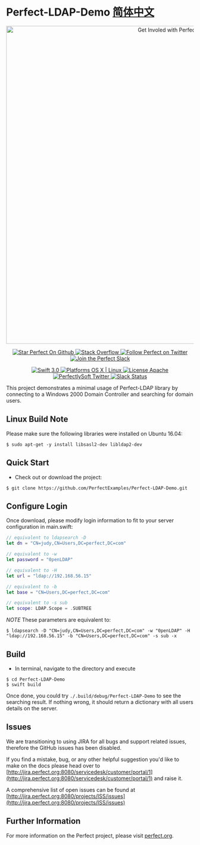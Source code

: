 # Perfect-LDAP-Demo [简体中文](README.zh_CN.md)

<p align="center">
    <a href="http://perfect.org/get-involved.html" target="_blank">
        <img src="http://perfect.org/assets/github/perfect_github_2_0_0.jpg" alt="Get Involed with Perfect!" width="854" />
    </a>
</p>

<p align="center">
    <a href="https://github.com/PerfectlySoft/Perfect" target="_blank">
        <img src="http://www.perfect.org/github/Perfect_GH_button_1_Star.jpg" alt="Star Perfect On Github" />
    </a>  
    <a href="http://stackoverflow.com/questions/tagged/perfect" target="_blank">
        <img src="http://www.perfect.org/github/perfect_gh_button_2_SO.jpg" alt="Stack Overflow" />
    </a>  
    <a href="https://twitter.com/perfectlysoft" target="_blank">
        <img src="http://www.perfect.org/github/Perfect_GH_button_3_twit.jpg" alt="Follow Perfect on Twitter" />
    </a>  
    <a href="http://perfect.ly" target="_blank">
        <img src="http://www.perfect.org/github/Perfect_GH_button_4_slack.jpg" alt="Join the Perfect Slack" />
    </a>
</p>

<p align="center">
    <a href="https://developer.apple.com/swift/" target="_blank">
        <img src="https://img.shields.io/badge/Swift-3.0-orange.svg?style=flat" alt="Swift 3.0">
    </a>
    <a href="https://developer.apple.com/swift/" target="_blank">
        <img src="https://img.shields.io/badge/Platforms-OS%20X%20%7C%20Linux%20-lightgray.svg?style=flat" alt="Platforms OS X | Linux">
    </a>
    <a href="http://perfect.org/licensing.html" target="_blank">
        <img src="https://img.shields.io/badge/License-Apache-lightgrey.svg?style=flat" alt="License Apache">
    </a>
    <a href="http://twitter.com/PerfectlySoft" target="_blank">
        <img src="https://img.shields.io/badge/Twitter-@PerfectlySoft-blue.svg?style=flat" alt="PerfectlySoft Twitter">
    </a>
    <a href="http://perfect.ly" target="_blank">
        <img src="http://perfect.ly/badge.svg" alt="Slack Status">
    </a>
</p>

This project demonstrates a minimal usage of Perfect-LDAP library by connecting to a Windows 2000 Domain Controller and searching for domain users. 


## Linux Build Note

Please make sure the following libraries were installed on Ubuntu 16.04:

```
$ sudo apt-get -y install libsasl2-dev libldap2-dev
```

## Quick Start

* Check out or download the project:

```
$ git clone https://github.com/PerfectExamples/Perfect-LDAP-Demo.git
```

## Configure Login

Once download, please modify login information to fit to your server configuration in main.swift:

``` swift
// equivalent to ldapsearch -D
let dn = "CN=judy,CN=Users,DC=perfect,DC=com"

// equivalent to -w
let password = "0penLDAP"

// equivalent to -H
let url = "ldap://192.168.56.15"

// equivalent to -b
let base = "CN=Users,DC=perfect,DC=com"

// equivalent to -s sub
let scope: LDAP.Scope = .SUBTREE
```

*NOTE* These parameters are equivalent to:
```
$ ldapsearch -D "CN=judy,CN=Users,DC=perfect,DC=com" -w "0penLDAP" -H "ldap://192.168.56.15" -b "CN=Users,DC=perfect,DC=com" -s sub -x
```

## Build
* In terminal, navigate to the directory and execute

```
$ cd Perfect-LDAP-Demo
$ swift build
```

Once done, you could try `./.build/debug/Perfect-LDAP-Demo` to see the searching result. If nothing wrong, it should return a dictionary with all users details on the server.

## Issues

We are transitioning to using JIRA for all bugs and support related issues, therefore the GitHub issues has been disabled.

If you find a mistake, bug, or any other helpful suggestion you'd like to make on the docs please head over to [http://jira.perfect.org:8080/servicedesk/customer/portal/1](http://jira.perfect.org:8080/servicedesk/customer/portal/1) and raise it.

A comprehensive list of open issues can be found at [http://jira.perfect.org:8080/projects/ISS/issues](http://jira.perfect.org:8080/projects/ISS/issues)

## Further Information
For more information on the Perfect project, please visit [perfect.org](http://perfect.org).
